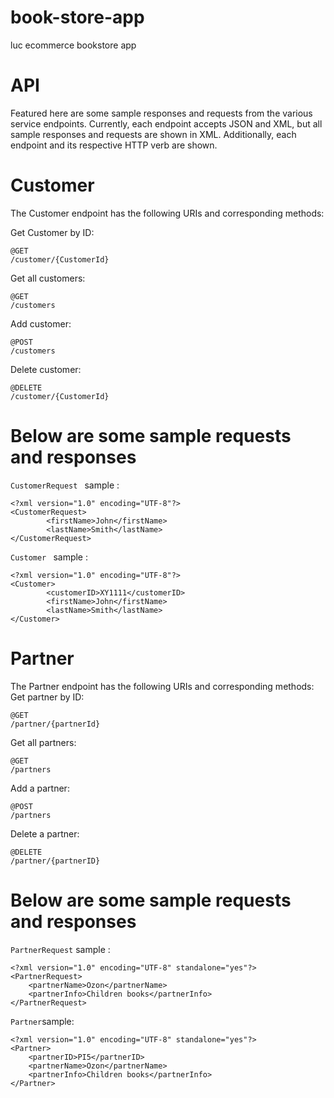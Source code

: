 # book-store-app
luc ecommerce bookstore app

# API
Featured here are some sample responses and requests from the various service endpoints. Currently, each endpoint accepts JSON and XML, but all sample responses and requests are shown in XML. Additionally, each endpoint and its respective HTTP verb are shown.

# Customer
The Customer endpoint has the following URIs and corresponding methods:

Get Customer by ID:
```
@GET
/customer/{CustomerId} 
```
Get all customers:

```
@GET
/customers
```
Add customer:

```
@POST
/customers
```
Delete customer:

```
@DELETE
/customer/{CustomerId} 
```

# Below are some sample requests and responses

```CustomerRequest ``` sample :

```
<?xml version="1.0" encoding="UTF-8"?>
<CustomerRequest>
        <firstName>John</firstName>
        <lastName>Smith</lastName>
</CustomerRequest>
```

```Customer ``` sample :

```
<?xml version="1.0" encoding="UTF-8"?>
<Customer>
        <customerID>XY1111</customerID>
        <firstName>John</firstName>
        <lastName>Smith</lastName>
</Customer>
```

# Partner

The Partner endpoint has the following URIs and corresponding methods:
Get partner by ID:
```
@GET
/partner/{partnerId} 
```
Get all partners:

```
@GET
/partners
```
Add a partner:
```
@POST
/partners
```
Delete a partner:
```
@DELETE
/partner/{partnerID}
```
# Below are some sample requests and responses
```PartnerRequest``` sample :

```
<?xml version="1.0" encoding="UTF-8" standalone="yes"?>
<PartnerRequest>
    <partnerName>Ozon</partnerName>
    <partnerInfo>Children books</partnerInfo>
</PartnerRequest>
```
```Partner```sample:

```
<?xml version="1.0" encoding="UTF-8" standalone="yes"?>
<Partner>
    <partnerID>PI5</partnerID>
    <partnerName>Ozon</partnerName>
    <partnerInfo>Children books</partnerInfo>
</Partner>
```



